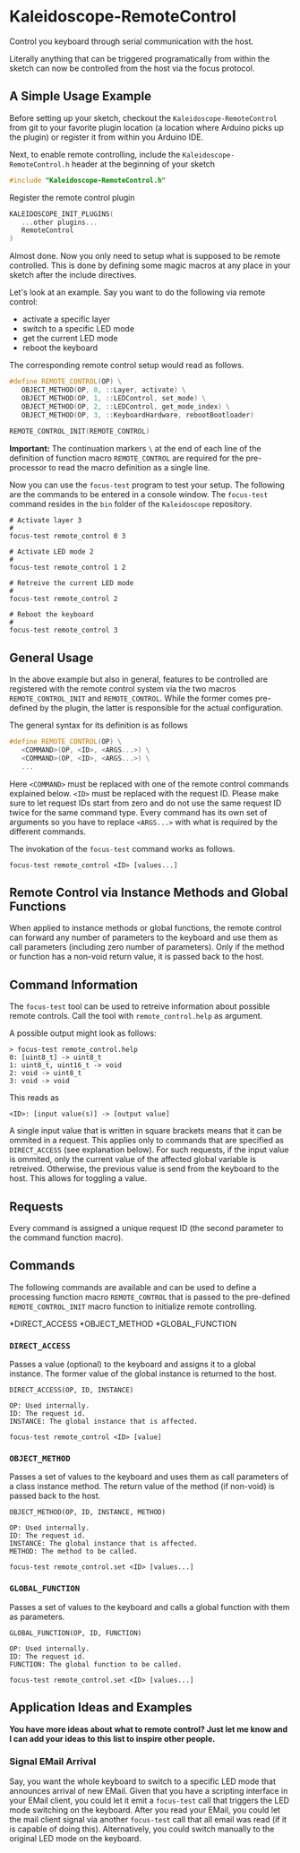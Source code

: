 # Kaleidoscope-RemoteControl

Control you keyboard through serial communication with the host.

Literally anything that can be triggered programatically from within the sketch can now
be controlled from the host via the focus protocol.

## A Simple Usage Example

Before setting up your sketch, checkout the `Kaleidoscope-RemoteControl` from
git to your favorite plugin location (a location where Arduino picks up the 
plugin) or register it from within you Arduino IDE.

Next, to enable remote controlling, include the `Kaleidoscope-RemoteControl.h`
header at the beginning of your sketch

```cpp
#include "Kaleidoscope-RemoteControl.h"
```

Register the remote control plugin 

```cpp
KALEIDOSCOPE_INIT_PLUGINS(
   ...other plugins...
   RemoteControl
)
```

Almost done. Now you only need to setup what is supposed to be remote controlled.
This is done by defining some magic macros at any place in your sketch after the include directives.

Let's look at an example. Say you want to do the following via remote control: 

* activate a specific layer
* switch to a specific LED mode
* get the current LED mode
* reboot the keyboard

The corresponding remote control setup would read as follows.

```cpp
#define REMOTE_CONTROL(OP) \
   OBJECT_METHOD(OP, 0, ::Layer, activate) \
   OBJECT_METHOD(OP, 1, ::LEDControl, set_mode) \
   OBJECT_METHOD(OP, 2, ::LEDControl, get_mode_index) \
   OBJECT_METHOD(OP, 3, ::KeyboardHardware, rebootBootloader)
   
REMOTE_CONTROL_INIT(REMOTE_CONTROL) 
```

**Important:** The continuation markers `\` at the end of each line of the definition of function macro `REMOTE_CONTROL` are required for the pre-processor to read the macro definition as a single line.

Now you can use the `focus-test` program to test your setup. The following 
are the commands to be entered in a console window. The `focus-test` command
resides in the `bin` folder of the `Kaleidoscope` repository.

```
# Activate layer 3
#
focus-test remote_control 0 3

# Activate LED mode 2
#
focus-test remote_control 1 2

# Retreive the current LED mode
#
focus-test remote_control 2

# Reboot the keyboard
#
focus-test remote_control 3
```

## General Usage

In the above example but also in general, features to be controlled are registered with the remote control system via the two macros `REMOTE_CONTROL_INIT` and `REMOTE_CONTROL`. While the former
comes pre-defined by the plugin, the latter is responsible for the actual configuration.

The general syntax for its definition is as follows
```cpp
#define REMOTE_CONTROL(OP) \
   <COMMAND>(OP, <ID>, <ARGS...>) \
   <COMMAND>(OP, <ID>, <ARGS...>) \
   ...
```

Here `<COMMAND>` must be replaced with one of the remote control commands explained below. 
`<ID>` must be replaced with the request ID. Please make sure to let request IDs start from zero and do not
use the same request ID twice for the same command type. Every command has
its own set of arguments so you have to replace `<ARGS...>` with what is required by the different commands.

The invokation of the `focus-test` command works as follows.

```
focus-test remote_control <ID> [values...]
```

## Remote Control via Instance Methods and Global Functions

When applied to instance methods or global functions, the remote control can forward
any number of parameters to the keyboard and use them as call parameters (including zero number of parameters). Only if the method or function has a non-void return value, it is passed back to the host.

## Command Information

The `focus-test` tool can be used to retreive information about possible remote controls.
Call the tool with `remote_control.help` as argument.

A possible output might look as follows:

```
> focus-test remote_control.help
0: [uint8_t] -> uint8_t
1: uint8_t, uint16_t -> void
2: void -> uint8_t
3: void -> void
```
This reads as 
```
<ID>: [input value(s)] -> [output value]
```
A single input value that is written in square brackets means that it can be ommited in a request. This applies only to commands that are specified as `DIRECT_ACCESS` (see explanation below). For such requests, if the input value is ommited, only the current value of the affected global variable is retreived. Otherwise, the previous value is send from the keyboard to the host. This allows for toggling a value.

## Requests

Every command is assigned a unique request ID (the second parameter to the command function macro).

## Commands

The following commands are available and can be used to define a processing
function macro `REMOTE_CONTROL` that is passed to the pre-defined `REMOTE_CONTROL_INIT`
macro function to initialize remote controlling.

*DIRECT_ACCESS
*OBJECT_METHOD
*GLOBAL_FUNCTION

### `DIRECT_ACCESS`

Passes a value (optional) to the keyboard and assigns it to a global instance. The former value of the global instance is returned to the host.
```
DIRECT_ACCESS(OP, ID, INSTANCE)

OP: Used internally.
ID: The request id.
INSTANCE: The global instance that is affected.
```

```
focus-test remote_control <ID> [value]
```

### `OBJECT_METHOD`

Passes a set of values to the keyboard and uses them as call parameters of a class instance method. The return value of the method (if non-void) is passed back to the host.

```
OBJECT_METHOD(OP, ID, INSTANCE, METHOD)

OP: Used internally.
ID: The request id.
INSTANCE: The global instance that is affected.
METHOD: The method to be called.
```

```
focus-test remote_control.set <ID> [values...]
```

### `GLOBAL_FUNCTION`

Passes a set of values to the keyboard and calls a global function with them as parameters.

```
GLOBAL_FUNCTION(OP, ID, FUNCTION)

OP: Used internally.
ID: The request id.
FUNCTION: The global function to be called.
```

```
focus-test remote_control.set <ID> [values...]
```

## Application Ideas and Examples

**You have more ideas about what to remote control? Just let me know and I can add your ideas to this list to inspire other people.**

### Signal EMail Arrival

Say, you want the whole keyboard to switch to a specific LED mode that announces arrival of new EMail. Given that you have a scripting interface in your EMail client, you could let it emit a `focus-test` call that triggers the LED mode switching on the keyboard. After you read your EMail, you could let the mail client signal via another `focus-test` call that all email was read (if it is capable of doing this). Alternatively, you could switch manually to the original LED mode on the keyboard.
